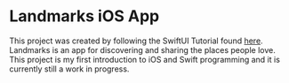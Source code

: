 # Landmarks iOS App

This project was created by following the SwiftUI Tutorial found [here](<https://developer.apple.com/tutorials/swiftui>). Landmarks is an app for discovering and sharing the places people love. This project is my first introduction to iOS and Swift programming and it is currently still a work in progress.
